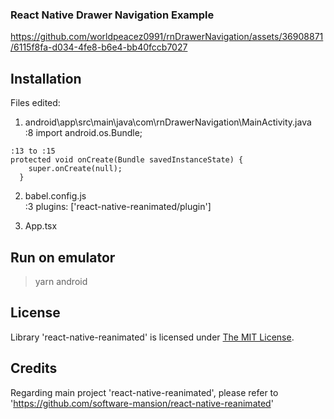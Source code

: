 ### React Native Drawer Navigation Example

https://github.com/worldpeacez0991/rnDrawerNavigation/assets/36908871/6115f8fa-d034-4fe8-b6e4-bb40fccb7027

## Installation
Files edited:
1. android\app\src\main\java\com\rnDrawerNavigation\MainActivity.java  
:8 import android.os.Bundle;  
```
:13 to :15
protected void onCreate(Bundle savedInstanceState) {  
    super.onCreate(null);  
  }  
```

2. babel.config.js  
:3 plugins: ['react-native-reanimated/plugin']

3. App.tsx

## Run on emulator
> yarn android

## License

Library 'react-native-reanimated' is licensed under [The MIT License](https://mit-license.org/). 

## Credits
Regarding main project 'react-native-reanimated', please refer to 'https://github.com/software-mansion/react-native-reanimated'
